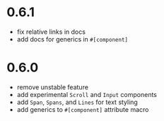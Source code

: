 # 0.6.1
- fix relative links in docs
- add docs for generics in `#[component]`

# 0.6.0
- remove unstable feature
- add experimental `Scroll` and `Input` components
- add `Span`, `Spans`, and `Lines` for text styling
- add generics to `#[component]` attribute macro
